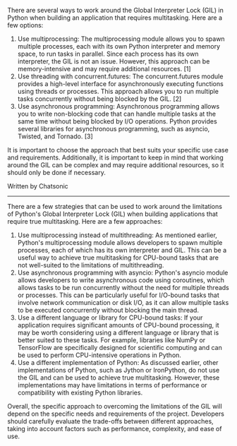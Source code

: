 There are several ways to work around the Global Interpreter Lock (GIL) in Python when building an application that requires multitasking. Here are a few options:

1. Use multiprocessing: The multiprocessing module allows you to spawn multiple processes, each with its own Python interpreter and memory space, to run tasks in parallel. Since each process has its own interpreter, the GIL is not an issue. However, this approach can be memory-intensive and may require additional resources. [1]
2. Use threading with concurrent.futures: The concurrent.futures module provides a high-level interface for asynchronously executing functions using threads or processes. This approach allows you to run multiple tasks concurrently without being blocked by the GIL. [2]
3. Use asynchronous programming: Asynchronous programming allows you to write non-blocking code that can handle multiple tasks at the same time without being blocked by I/O operations. Python provides several libraries for asynchronous programming, such as asyncio, Twisted, and Tornado. [3]

It is important to choose the approach that best suits your specific use case and requirements. Additionally, it is important to keep in mind that working around the GIL can be complex and may require additional resources, so it should only be done if necessary.

Written by Chatsonic

---

There are a few strategies that can be used to work around the limitations of Python's Global Interpreter Lock (GIL) when building applications that require true multitasking. Here are a few approaches:

1. Use multiprocessing instead of multithreading: As mentioned earlier, Python's multiprocessing module allows developers to spawn multiple processes, each of which has its own interpreter and GIL. This can be a useful way to achieve true multitasking for CPU-bound tasks that are not well-suited to the limitations of multithreading.
2. Use asynchronous programming with asyncio: Python's asyncio module allows developers to write asynchronous code using coroutines, which allows tasks to be run concurrently without the need for multiple threads or processes. This can be particularly useful for I/O-bound tasks that involve network communication or disk I/O, as it can allow multiple tasks to be executed concurrently without blocking the main thread.
3. Use a different language or library for CPU-bound tasks: If your application requires significant amounts of CPU-bound processing, it may be worth considering using a different language or library that is better suited to these tasks. For example, libraries like NumPy or TensorFlow are specifically designed for scientific computing and can be used to perform CPU-intensive operations in Python.
4. Use a different implementation of Python: As discussed earlier, other implementations of Python, such as Jython or IronPython, do not use the GIL and can be used to achieve true multitasking. However, these implementations may have limitations in terms of performance or compatibility with existing Python libraries.

Overall, the specific approach to overcoming the limitations of the GIL will depend on the specific needs and requirements of the project. Developers should carefully evaluate the trade-offs between different approaches, taking into account factors such as performance, complexity, and ease of use.
